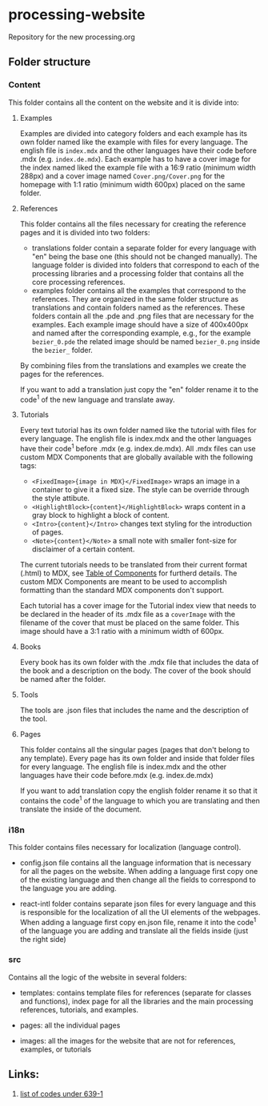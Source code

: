# processing-website

Repository for the new processing.org

## Folder structure

### Content

This folder contains all the content on the website and it is divide into:

1. Examples

   Examples are divided into category folders and each example has its own folder named like the example with files for every language. The english file is `index.mdx` and the other languages have their code before .mdx (e.g. `index.de.mdx`). Each example has to have a cover image for the index named liked the example file with a 16:9 ratio (minimum width 288px) and a cover image named `Cover.png/Cover.png` for the homepage with 1:1 ratio (minimum width 600px) placed on the same folder.

2. References

   This folder contains all the files necessary for creating the reference pages and it is divided into two folders:

   - translations folder contain a separate folder for every language with "en" being the base one (this should not be changed manually). The language folder is divided into folders that correspond to each of the processing libraries and a processing folder that contains all the core processing references.
   - examples folder contains all the examples that correspond to the references. They are organized in the same folder structure as translations and contain folders named as the references. These folders contain all the .pde and .png files that are necessary for the examples. Each example image should have a size of 400x400px and named after the corresponding example, e.g., for the example `bezier_0.pde` the related image should be named `bezier_0.png` inside the `bezier_` folder.

   By combining files from the translations and examples we create the pages for the references.

   If you want to add a translation just copy the "en" folder rename it to the code<sup>1</sup> of the new language and translate away.

3. Tutorials

   Every text tutorial has its own folder named like the tutorial with files for every language. The english file is index.mdx and the other languages have their code<sup>1</sup> before .mdx (e.g. index.de.mdx). All .mdx files can use custom MDX Components that are globally available with the following tags:

   - `<FixedImage>{image in MDX}</FixedImage>` wraps an image in a container to give it a fixed size. The style can be override through the style attibute.
   - `<HighlightBlock>{content}</HighlightBlock>` wraps content in a gray block to highlight a block of content.
   - `<Intro>{content}</Intro>` changes text styling for the introduction of pages.
   - `<Note>{content}</Note>` a small note with smaller font-size for disclaimer of a certain content.
   
   The current tutorials needs to be translated from their current format (.html) to MDX, see [Table of Components](https://mdxjs.com/table-of-components) for furtherd details. The custom MDX Components are meant to be used to accomplish formatting than the standard MDX components don't support.
   
   Each tutorial has a cover image for the Tutorial index view that needs to be declared in the header of its .mdx file as a `coverImage` with the filename of the cover that must be placed on the same folder. This image should have a 3:1 ratio with a minimum width of 600px.

4. Books

   Every book has its own folder with the .mdx file that includes the data of the book and a description on the body. The cover of the book should be named after the folder.

5. Tools

   The tools are .json files that includes the name and the description of the tool.

6. Pages

   This folder contains all the singular pages (pages that don't belong to any template). Every page has its own folder and inside that folder files for every language. The english file is index.mdx and the other languages have their code before.mdx (e.g. index.de.mdx)

   If you want to add translation copy the english folder rename it so that it contains the code<sup>1</sup> of the language to which you are translating and then translate the inside of the document.

### i18n

This folder contains files necessary for localization (language control).

- config.json file contains all the language information that is necessary for all the pages on the website. When adding a language first copy one of the existing language and then change all the fields to correspond to the language you are adding.

- react-intl folder contains separate json files for every language and this is responsible for the localization of all the UI elements of the webpages. When adding a language first copy en.json file, rename it into the code<sup>1</sup> of the language you are adding and translate all the fields inside (just the right side)

### src

Contains all the logic of the website in several folders:

- templates: contains template files for references (separate for classes and functions), index page for all the libraries and the main processing references, tutorials, and examples.

- pages: all the individual pages

- images: all the images for the website that are not for references, examples, or tutorials

## Links:

1. [list of codes under 639-1](https://en.wikipedia.org/wiki/List_of_ISO_639-1_codes)
